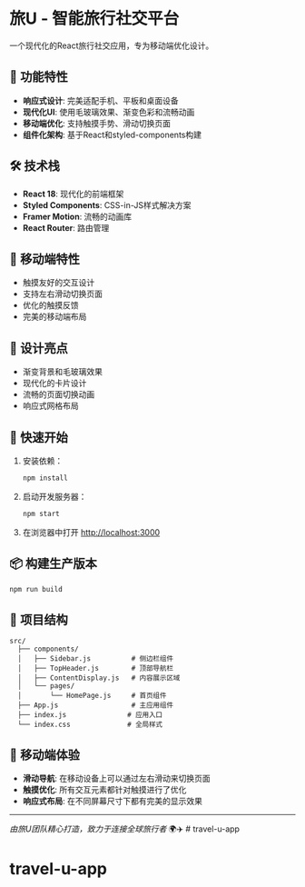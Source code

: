 # 旅U - 智能旅行社交平台

一个现代化的React旅行社交应用，专为移动端优化设计。

## 🚀 功能特性

- **响应式设计**: 完美适配手机、平板和桌面设备
- **现代化UI**: 使用毛玻璃效果、渐变色彩和流畅动画
- **移动端优化**: 支持触摸手势、滑动切换页面
- **组件化架构**: 基于React和styled-components构建

## 🛠️ 技术栈

- **React 18**: 现代化的前端框架
- **Styled Components**: CSS-in-JS样式解决方案
- **Framer Motion**: 流畅的动画库
- **React Router**: 路由管理

## 📱 移动端特性

- 触摸友好的交互设计
- 支持左右滑动切换页面
- 优化的触摸反馈
- 完美的移动端布局

## 🎨 设计亮点

- 渐变背景和毛玻璃效果
- 现代化的卡片设计
- 流畅的页面切换动画
- 响应式网格布局

## 🚀 快速开始

1. 安装依赖：
   ```bash
   npm install
   ```

2. 启动开发服务器：
   ```bash
   npm start
   ```

3. 在浏览器中打开 [http://localhost:3000](http://localhost:3000)

## 📦 构建生产版本

```bash
npm run build
```

## 🔧 项目结构

```
src/
  ├── components/
  │   ├── Sidebar.js          # 侧边栏组件
  │   ├── TopHeader.js        # 顶部导航栏
  │   ├── ContentDisplay.js   # 内容展示区域
  │   └── pages/
  │       └── HomePage.js     # 首页组件
  ├── App.js                  # 主应用组件
  ├── index.js               # 应用入口
  └── index.css              # 全局样式
```

## 📱 移动端体验

- **滑动导航**: 在移动设备上可以通过左右滑动来切换页面
- **触摸优化**: 所有交互元素都针对触摸进行了优化
- **响应式布局**: 在不同屏幕尺寸下都有完美的显示效果

---

*由旅U团队精心打造，致力于连接全球旅行者* 🌍✈️ # travel-u-app
# travel-u-app
